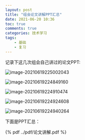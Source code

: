 ```yaml
---
layout: post
title: "组会论文讲解PPT汇总"
date: 2021-06-20 10:36
toc: true
comments: true
categories: 技术学习
tags:
	- 基础
	- 复习 
---
```


记录下这几次组会自己讲过的论文PPT:

![image-20210619225002043](https://cdn.jsdelivr.net/gh/siyuanzhou/pic/img/20210619225011.png)

<!--more-->

![image-20210619224849160](https://cdn.jsdelivr.net/gh/siyuanzhou/pic/img/20210619225012.png)

![image-20210619224910474](https://cdn.jsdelivr.net/gh/siyuanzhou/pic/img/20210619225013.png)

![image-20210619224924608](https://cdn.jsdelivr.net/gh/siyuanzhou/pic/img/20210619225014.png)

![image-20210619224940264](https://cdn.jsdelivr.net/gh/siyuanzhou/pic/img/20210619225015.png)

下面是PPT汇总：

{% pdf ../pdf/论文讲解.pdf %}

